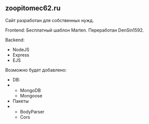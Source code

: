 <p align="center"><h2>zoopitomec62.ru</h2></p>
<p>Сайт разработан для собственных нужд.</p>
<p>Frontend: Бесплатный шаблон Marten. Переработан DenSin1592.</p>
<p>Backend:
<ul>
    <li>NodeJS</li>
    <li>Express</li>
    <li>EJS</li>
</ul>
<p>Возможно будет добавлено:
<ul>
    <li>DB:</li>
    <li>
        <ul>
            <li>MongoDB</li>
            <li>Mongoose</li>
        </ul>
    </li>
    <li>Пакеты</li>
    <li>
        <ul>
            <li>BodyParser</li>
            <li>Cors</li>    
        </ul>
    </li>
</ul>
</p>
